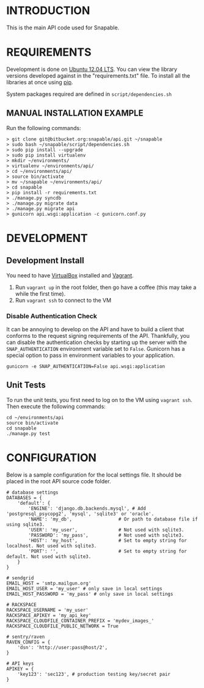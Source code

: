# INTRODUCTION #
This is the main API code used for Snapable.

# REQUIREMENTS #
Development is done on [Ubuntu 12.04 LTS](http://www.ubuntu.com/).
You can view the library versions developed against in the "requirements.txt" file.
To install all the libraries at once using [pip](http://www.pip-installer.org/).

System packages required are defined in ``script/dependencies.sh``

## MANUAL INSTALLATION EXAMPLE ##
Run the following commands:

    > git clone git@bitbucket.org:snapable/api.git ~/snapable
    > sudo bash ~/snapable/script/dependencies.sh
    > sudo pip install --upgrade
    > sudo pip install virtualenv
    > mkdir ~/environments/
    > virtualenv ~/environments/api/
    > cd ~/environments/api/
    > source bin/activate
    > mv ~/snapable ~/environments/api/
    > cd snapable
    > pip install -r requirements.txt
    > ./manage.py syncdb
    > ./manage.py migrate data
    > ./manage.py migrate api
    > gunicorn api.wsgi:application -c gunicorn.conf.py

# DEVELOPMENT #

## Development Install ##

You need to have [VirtualBox](https://www.virtualbox.org/) installed and [Vagrant](http://www.vagrantup.com/).

1. Run ``vagrant up`` in the root folder, then go have a coffee (this may take a while the first time).
2. Run ``vagrant ssh`` to connect to the VM

### Disable Authentication Check ###
It can be annoying to develop on the API and have to build a client that conforms to the request
signing requirements of the API. Thankfully, you can disable the authentication checks by starting up
the server with the ``SNAP_AUTHENTICATION`` environment variable set to ``False``. Gunicorn has a special
option to pass in environment variables to your application.

``gunicorn -e SNAP_AUTHENTICATION=False api.wsgi:application``

## Unit Tests ##
To run the unit tests, you first need to log on to the VM using ``vagrant ssh``. Then execute the following commands:

    cd ~/environments/api
    source bin/activate
    cd snapable
    ./manage.py test

# CONFIGURATION #
Below is a sample configuration for the local settings file. It should be placed 
in the root API source code folder.

    # database settings
    DATABASES = {
        'default': {
            'ENGINE': 'django.db.backends.mysql', # Add 'postgresql_psycopg2', 'mysql', 'sqlite3' or 'oracle'.
            'NAME': 'my_db',                 # Or path to database file if using sqlite3.
            'USER': 'my_user',               # Not used with sqlite3.
            'PASSWORD': 'my_pass',           # Not used with sqlite3.
            'HOST': 'my_host',               # Set to empty string for localhost. Not used with sqlite3.
            'PORT': '',                      # Set to empty string for default. Not used with sqlite3.
        }
    }

    # sendgrid
    EMAIL_HOST = 'smtp.mailgun.org'
    EMAIL_HOST_USER = 'my_user' # only save in local settings
    EMAIL_HOST_PASSWORD = 'my_pass' # only save in local settings

    # RACKSPACE
    RACKSPACE_USERNAME = 'my_user'
    RACKSPACE_APIKEY = 'my_api_key'
    RACKSPACE_CLOUDFILE_CONTAINER_PREFIX = 'mydev_images_'
    RACKSPACE_CLOUDFILE_PUBLIC_NETWORK = True

    # sentry/raven
    RAVEN_CONFIG = {
        'dsn': 'http://user:pass@host/2',
    }

    # API keys
    APIKEY = {
        'key123': 'sec123', # production testing key/secret pair
    }